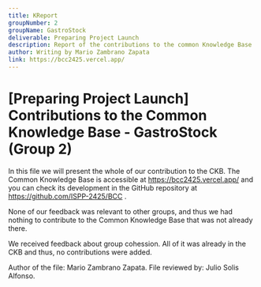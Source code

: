 ```yaml
---
title: KReport
groupNumber: 2
groupName: GastroStock
deliverable: Preparing Project Launch
description: Report of the contributions to the common Knowledge Base
author: Writing by Mario Zambrano Zapata
link: https://bcc2425.vercel.app/
---
```



# [Preparing Project Launch] Contributions to the Common Knowledge Base - GastroStock (Group 2)

In this file we will present the whole of our contribution to the CKB. The Common Knowledge Base is accessible at https://bcc2425.vercel.app/ and you can check its development in the GitHub repository at https://github.com/ISPP-2425/BCC .

None of our feedback was relevant to other groups, and thus we had nothing to contribute to the Common Knowledge Base that was not already there.

We received feedback about group cohession. All of it was already in the CKB and thus, no contributions were added.

Author of the file: Mario Zambrano Zapata.
File reviewed by: Julio Solis Alfonso.
